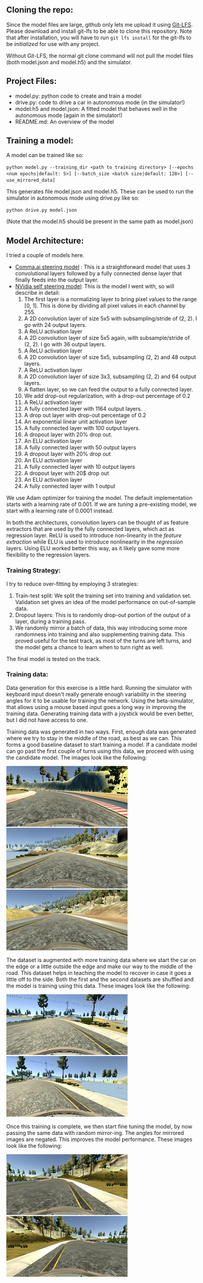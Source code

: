 ## Cloning the repo:
Since the model files are large, github only lets me upload it using [Git-LFS](https://git-lfs.github.com/). Please download and install git-lfs to be able to clone this repository. Note that after installation, you will have to run `git lfs install` for the git-lfs to be _initialized_ for use with any project.

Without Git-LFS, the normal git clone command will not pull the model files (both model.json and model.h5) and the simulator.

## Project Files:
* model.py: python code to create and train a model
* drive.py: code to drive a car in autonomous mode (in the simulator!)
* model.h5 and model.json: A fitted model that behaves well in the autonomous mode (again in the simulator!)
* README.md: An overview of the model

## Training a model:
A model can be trained like so:

`python model.py --training_dir <path to training directory> [--epochs <num epochs|default: 5>] [--batch_size <batch size|default: 128>] [--use_mirrored_data]`

This generates file model.json and model.h5. These can be used to run the simulator in autonomous mode using drive.py like so:

`python drive.py model.json`

(Note that the model.h5 should be present in the same path as model.json)

## Model Architecture:
I tried a couple of models here.
* [Comma.ai steering model](https://github.com/commaai/research/blob/master/train_steering_model.py) : This is a straightforward model that uses 3 convolutional layers followed by a fully connected dense layer that finally feeds into the output layer.
* [NVidia self steering model](https://images.nvidia.com/content/tegra/automotive/images/2016/solutions/pdf/end-to-end-dl-using-px.pdf): This is the model I went with, so will describe in detail:
  1. The first layer is a normalizing layer to bring pixel values to the range [0, 1]. This is done by dividing all pixel values in each channel by 255. 
  2. A 2D convolution layer of size 5x5 with subsampling/stride of (2, 2). I go with 24 output layers.
  3. A ReLU activation layer
  4. A 2D convolution layer of size 5x5 again, with subsample/stride of (2, 2). I go with 36 output layers.
  5. A ReLU activation layer
  6. A 2D convolution layer of size 5x5, subsampling (2, 2) and 48 output layers.
  7. A ReLU activation layer
  8. A 2D convolution layer of size 3x3, subsampling (2, 2) and 64 output layers.
  9. A flatten layer, so we can feed the output to a fully connected layer.
  10. We add drop-out regularization, with a drop-out percentage of 0.2
  11. A ReLU activation layer
  12. A fully connected layer with 1164 output layers.
  13. A drop out layer with drop-out percentage of 0.2
  14. An exponential linear unit activation layer
  15. A fully connected layer with 100 output layers.
  16. A dropout layer with 20% drop out.
  17. An ELU activation layer
  18. A fully connected layer with 50 output layers
  19. A dropout layer with 20% drop out
  20. An ELU activation layer
  21. A fully connected layer with 10 output layers
  22. A dropout layer with 20$ drop out
  23. An ELU activation layer
  24. A fully connected layer with 1 output

We use Adam optimizer for training the model. The default implementation starts with a learning rate of 0.001. If we are _tuning_ a pre-existing model, we start with a learning rate of 0.0001 instead.

In both the architectures, convolution layers can be thought of as feature extractors that are used by the fully connected layers, which act as regression layer. ReLU is used to introduce non-linearity in the _feature extraction_ while ELU is used to introduce nonlinearity in the _regression_ layers. Using ELU worked better this way, as it likely gave some more flexibility to the regression layers. 

### Training Strategy:
I try to reduce over-fitting by employing 3 strategies:
  1. Train-test split: We split the training set into training and validation set. Validation set gives an idea of the model performance on out-of-sample data.
  2. Dropout layers: This is to randomly drop-out portion of the output of a layer, during a training pass.
  3. We randomly mirror a batch of data, this way introducing some more randomness into training and also supplementing training data. This proved useful for the test track, as most of the turns are left turns, and the model gets a chance to learn when to turn right as well.

The final model is tested on the track. 

### Training data:
Data generation for this exercise is a little hard. Running the simulator with keyboard input doesn't really generate enough variability in the steering angles for it to be usable for training the network. Using the beta-simulator, that allows using a mouse based input goes a long way in improving the training data. Generating training data with a joystick would be even better, but I did not have access to one. 

Training data was generated in two ways. First, enough data was generated where we try to stay in the middle of the road, as best as we can. This forms a good baseline dataset to start training a model. If a candidate model can go past the first couple of turns using this data, we proceed with using the candidate model. The images look like the following:

![image 1](images/middle_1.jpg)
![image_2](images/middle_2.jpg)
![image_3](images/middle_3.jpg)

The dataset is augmented with more training data where we start the car on the edge or a little outside the edge and make our way to the middle of the road. This dataset helps in teaching the model to recover in case it goes a little off to the side. Both the first and the second datasets are shuffled and the model is training using this data. These images look like the following:

![image_1](images/side_1.jpg)
![image_2](images/side_2.jpg)

Once this training is complete, we then start fine tuning the model, by now passing the same data with random mirror-ing. The angles for mirrored images are negated. This improves the model performance. These images look like the following:

![original image](images/orig_1.jpg)
![mirrored image](images/mirror_1.jpg)





